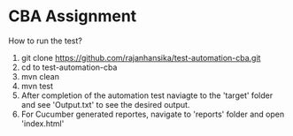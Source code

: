 # CBA Assignment

How to run the test?

1. git clone https://github.com/rajanhansika/test-automation-cba.git
2. cd to test-automation-cba
3. mvn clean
4. mvn test
5. After completion of the automation test naviagte to the 'target' folder and see 'Output.txt' to see the desired output.
6. For Cucumber generated reportes, navigate to 'reports' folder and open 'index.html'

